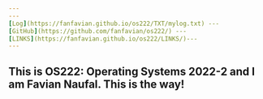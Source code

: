 ```yaml
---
---
[Log](https://fanfavian.github.io/os222/TXT/mylog.txt) ---
[GitHub](https://github.com/fanfavian/os222/) ---
[LINKS](https://fanfavian.github.io/os222/LINKS/)---
---
```

This is OS222: Operating Systems 2022-2 and I am Favian Naufal.
This is the way!
---
